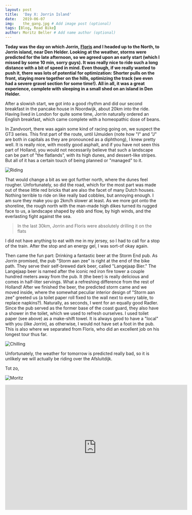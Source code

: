 ```yaml
---
layout: post
title:  'Day X: Jorrin Island'
date:   2019-06-07
img:    the_gang.jpg # Add image post (optional)
tags: [Blog, Road Bike]
author: Moritz Beller # Add name author (optional)
---
```



**Today was the day on which Jorrin,
  [Floris](https://www.strava.com/athletes/24637929) and I headed up to
  the North, to Jorrin island, near Den Helder. Looking at the
  weather, storms were predicted for the late afternoon, so we agreed
  upon an early start (which I missed by some 10 min, sorry guys). It
  was really nice to ride such a long distance with a bit of speed in
  mind. Even though, if we really wanted to push it, there was lots of
  potential for optimization: Shorter pulls on the front, staying more
  together on the hills, optimizing the track (we even had a severe
  gravel section for some time!). All in all, it was a great
  experience, complete with sleeping in a small shed on an island in
  Den Helder.**

After a slowish start, we got into a good rhythm and did our second
breakfast in the pancake house in Noordwijk, about 20km into the
ride. Having lived in London for quite some time, Jorrin naturally
ordered an English breakfast, which came complete with a homeopathic
dose of beans.

In Zandvoort, there was again some kind of racing going on, we suspect
the GT3 series. This first part of the route, until IJmuiden (note how
"I" and "J" are both in capitals as they are pronounced as a
diphthong), I knew pretty well. It is really nice, with mostly good
asphalt, and if you have not seen this part of Holland, you would not
necessarily believe that such a landscape can be part of "the
flatlands", with its high dunes, and dessert-like stripes. But all of
it has a certain touch of being planned or "managed" to it.

![Riding]({{site.baseurl}}/assets/img/riding.jpg)

That would change a bit as we got further north, where the dunes feel
rougher. Unfortunately, so did the road, which for the most part was
made out of these little red bricks that are also the facet of many
Dutch houses. Nothing terrible to ride on like really bad cobbles, but
annoying enough. I am sure they make you go 2km/h slower at least. As
we more got onto the shoreline, the rough north with the man-made high
dikes turned its rugged face to us, a landscape shaped by ebb and
flow, by high winds, and the everlasting fight against the sea.

> In the last 30km, Jorrin and Floris were absolutely drilling it on the
flats

I did not have anything to eat with me in my jersey, so I had to call
for a stop of the train. After the stop and an energy gel, I was
sort-of okay again.

Then came the fun part: Drinking a fantastic beer at the Storm End
pub. As Jorrin promised, the pub "Storm aan zee" is right at the end
of the bike path. They serve their self-brewed dark beer, called
"Langejaap Bier." The Langejaap beer is named after the iconic red
iron fire tower a couple hundred meters away from the pub. It (the
beer) is really delicious and comes in half-liter servings. What a
refreshing difference from the rest of Holland! After we finished the
beer, the predicted storm came and we moved inside, where the somewhat
peculiar interior design of "Storm aan zee" greeted us (a toilet paper
roll fixed to the wall next to every table, to replace
napkins?). Naturally, as seconds, I went for an equally good
Radler. Since the pub served as the former base of the coast guard,
they also have a shower in the toilet, which we used to refresh
ourselves. I used toilet paper (see above) as a make-shift towel. It
is always good to have a "local" with you (like Jorrin), as otherwise,
I would not have set a foot in the pub. This is also where we
separated from Floris, who did an excellent job on his longest tour
thus far.

![Chilling]({{site.baseurl}}/assets/img/chilling.jpg)

Unfortunately, the weather for tomorrow is predicted really bad, so it
is unlikely we will actually be riding over the Afsluitdijk. 

Tot zo,

![Moritz]({{site.baseurl}}/assets/img/moritz.png)

<iframe height='405' width='590' frameborder='0'
allowtransparency='true' scrolling='no'
src='https://www.strava.com/activities/2431079441/embed/cc466b2b9cec4e80c7bb6ce4fa1d5e689cb283b4'></iframe>